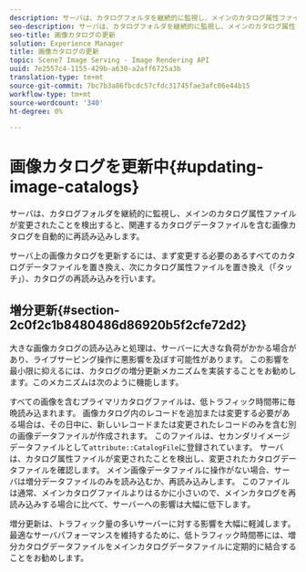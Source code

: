 ```yaml
---
description: サーバは、カタログフォルダを継続的に監視し、メインのカタログ属性ファイルが変更されたことを検出すると、関連するカタログデータファイルを含む画像カタログを自動的に再読み込みします。
seo-description: サーバは、カタログフォルダを継続的に監視し、メインのカタログ属性ファイルが変更されたことを検出すると、関連するカタログデータファイルを含む画像カタログを自動的に再読み込みします。
seo-title: 画像カタログの更新
solution: Experience Manager
title: 画像カタログの更新
topic: Scene7 Image Serving - Image Rendering API
uuid: 7e2557c4-1155-429b-a630-a2aff6725a3b
translation-type: tm+mt
source-git-commit: 7bc7b3a86fbcdc57cfdc31745fae3afc06e44b15
workflow-type: tm+mt
source-wordcount: '340'
ht-degree: 0%

---
```



# 画像カタログを更新中{#updating-image-catalogs}

サーバは、カタログフォルダを継続的に監視し、メインのカタログ属性ファイルが変更されたことを検出すると、関連するカタログデータファイルを含む画像カタログを自動的に再読み込みします。

サーバ上の画像カタログを更新するには、まず変更する必要のあるすべてのカタログデータファイルを置き換え、次にカタログ属性ファイルを置き換え（「タッチ」）、カタログの再読み込みを行います。

## 増分更新{#section-2c0f2c1b8480486d86920b5f2cfe72d2}

大きな画像カタログの読み込みと処理は、サーバーに大きな負荷がかかる場合があり、ライブサービング操作に悪影響を及ぼす可能性があります。 この影響を最小限に抑えるには、カタログの増分更新メカニズムを実装することをお勧めします。このメカニズムは次のように機能します。

すべての画像を含むプライマリカタログファイルは、低トラフィック時間帯に毎晩読み込まれます。 画像カタログ内のレコードを追加または変更する必要がある場合は、その日中に、新しいレコードまたは変更されたレコードのみを含む別の画像データファイルが作成されます。 このファイルは、セカンダリイメージデータファイルとして`attribute::CatalogFile`に登録されています。 サーバは、カタログ属性ファイルが変更されたことを検出し、変更されたカタログデータファイルを確認します。 メイン画像データファイルに操作がない場合、サーバは増分データファイルのみを読み込むか、再読み込みします。 このファイルは通常、メインカタログファイルよりはるかに小さいので、メインカタログを再読み込みする場合に比べて、サーバーへの影響は大幅に低下します。

増分更新は、トラフィック量の多いサーバーに対する影響を大幅に軽減します。 最適なサーバパフォーマンスを維持するために、低トラフィック時間帯には、増分カタログデータファイルをメインカタログデータファイルに定期的に結合することをお勧めします。
